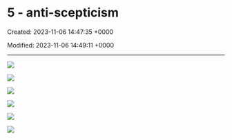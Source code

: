# 5 - anti-scepticism

Created: 2023-11-06 14:47:35 +0000

Modified: 2023-11-06 14:49:11 +0000

---

![](../../media/Year-1-Lucretius-5---anti-scepticism-image1.jpeg)



![](../../media/Year-1-Lucretius-5---anti-scepticism-image2.jpeg)



![](../../media/Year-1-Lucretius-5---anti-scepticism-image3.jpeg)



![](../../media/Year-1-Lucretius-5---anti-scepticism-image4.jpeg)



![](../../media/Year-1-Lucretius-5---anti-scepticism-image5.jpeg)



![](../../media/Year-1-Lucretius-5---anti-scepticism-image6.jpeg)








